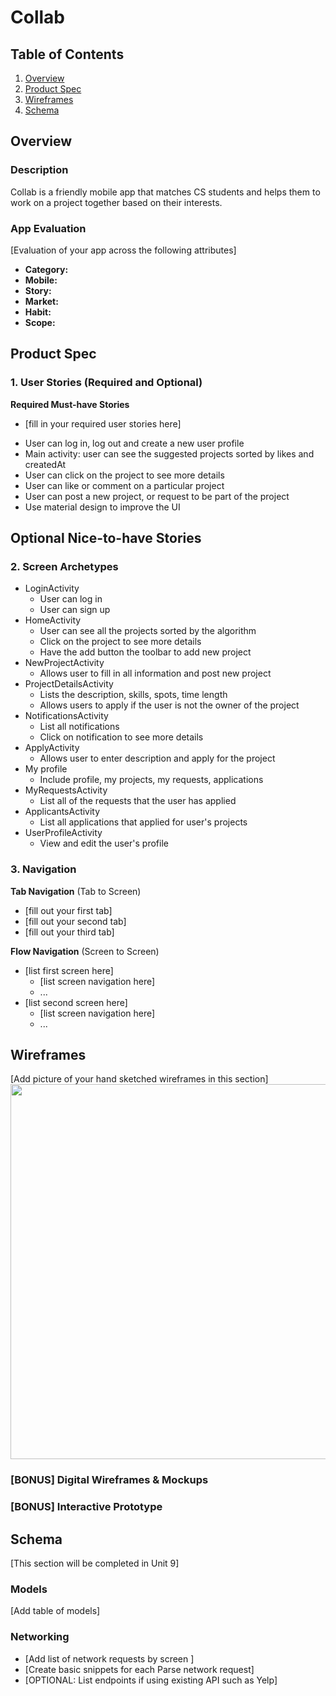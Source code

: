 # Collab

## Table of Contents
1. [Overview](#Overview)
1. [Product Spec](#Product-Spec)
1. [Wireframes](#Wireframes)
2. [Schema](#Schema)

## Overview
### Description
Collab is a friendly mobile app that matches CS students and helps them to work on a project together based on their interests.

### App Evaluation
[Evaluation of your app across the following attributes]
- **Category:**
- **Mobile:**
- **Story:**
- **Market:**
- **Habit:**
- **Scope:**

## Product Spec

### 1. User Stories (Required and Optional)

**Required Must-have Stories**

* [fill in your required user stories here]
- User can log in, log out and create a new user profile
- Main activity: user can see the suggested projects sorted by likes and createdAt
- User can click on the project to see more details
- User can like or comment on a particular project
- User can post a new project, or request to be part of the project
- Use material design to improve the UI

**Optional Nice-to-have Stories**
-

### 2. Screen Archetypes

* LoginActivity
   * User can log in
   * User can sign up
* HomeActivity
   * User can see all the projects sorted by the algorithm
   * Click on the project to see more details
   * Have the add button the toolbar to add new project
* NewProjectActivity
    * Allows user to fill in all information and post new project
* ProjectDetailsActivity
    * Lists the description, skills, spots, time length
    * Allows users to apply if the user is not the owner of the project
* NotificationsActivity
    * List all notifications
    * Click on notification to see more details
* ApplyActivity
    * Allows user to enter description and apply for the project
* My profile
    * Include profile, my projects, my requests, applications
* MyRequestsActivity
    * List all of the requests that the user has applied
* ApplicantsActivity
    * List all applications that applied for user's projects
* UserProfileActivity
    * View and edit the user's profile

### 3. Navigation

**Tab Navigation** (Tab to Screen)

* [fill out your first tab]
* [fill out your second tab]
* [fill out your third tab]

**Flow Navigation** (Screen to Screen)

* [list first screen here]
   * [list screen navigation here]
   * ...
* [list second screen here]
   * [list screen navigation here]
   * ...

## Wireframes
[Add picture of your hand sketched wireframes in this section]
<img src="YOUR_WIREFRAME_IMAGE_URL" width=600>

### [BONUS] Digital Wireframes & Mockups

### [BONUS] Interactive Prototype

## Schema
[This section will be completed in Unit 9]
### Models
[Add table of models]
### Networking
- [Add list of network requests by screen ]
- [Create basic snippets for each Parse network request]
- [OPTIONAL: List endpoints if using existing API such as Yelp]